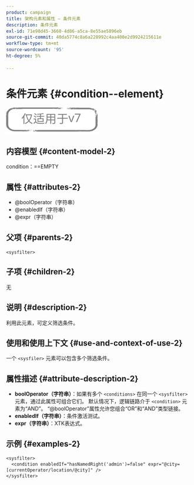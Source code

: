 ```yaml
---
product: campaign
title: 架构元素和属性 — 条件元素
description: 条件元素
exl-id: 71e98d45-3660-4d86-a5ca-8e55ae5896eb
source-git-commit: 40da5774c8a6a228992c4aa400e2d9924215611e
workflow-type: tm+mt
source-wordcount: '95'
ht-degree: 5%

---
```


# 条件元素 {#condition--element}

![](../../../assets/v7-only.svg)

## 内容模型 {#content-model-2}

condition：==EMPTY

## 属性 {#attributes-2}

* @boolOperator（字符串）
* @enabledIf（字符串）
* @expr（字符串）

## 父项 {#parents-2}

`<sysfilter>`

## 子项 {#children-2}

无

## 说明 {#description-2}

利用此元素，可定义筛选条件。

## 使用和使用上下文 {#use-and-context-of-use-2}

一个 `<sysfiler>`  元素可以包含多个筛选条件。

## 属性描述 {#attribute-description-2}

* **boolOperator（字符串）**：如果有多个 `<conditions>` 在同一个  `<sysfilter>` 元素，通过此属性可组合它们。 默认情况下，逻辑链路介于 `<condition>` 元素为“AND”。 “@boolOperator”属性允许您组合“OR”和“AND”类型链接。
* **enabledIf（字符串）**：条件激活测试。
* **expr（字符串）**：XTK表达式。

## 示例 {#examples-2}

```
<sysfilter>
  <condition enabledIf="hasNamedRight('admin')=false" expr="@city=[currentOperator/location/@city]" />
</sysfilter>
```
